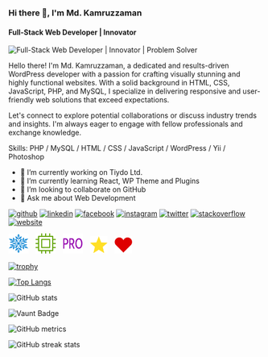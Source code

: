 ### Hi there 👋, I'm Md. Kamruzzaman
#### Full-Stack Web Developer | Innovator
![Full-Stack Web Developer | Innovator | Problem Solver](https://shorturl.at/tHDxU)

Hello there! I'm Md. Kamruzzaman, a dedicated and results-driven WordPress developer with a passion for crafting visually stunning and highly functional websites. With a solid background in HTML, CSS, JavaScript, PHP, and MySQL, I specialize in delivering responsive and user-friendly web solutions that exceed expectations.

Let's connect to explore potential collaborations or discuss industry trends and insights. I'm always eager to engage with fellow professionals and exchange knowledge.

Skills: PHP / MySQL / HTML / CSS / JavaScript / WordPress / Yii / Photoshop

- 🔭 I’m currently working on Tiydo Ltd. 
- 🌱 I’m currently learning React, WP Theme and Plugins 
- 👯 I’m looking to collaborate on GitHub 
- 💬 Ask me about Web Development 


[<img src='https://cdn.jsdelivr.net/npm/simple-icons@3.0.1/icons/github.svg' alt='github' height='40'>](https://github.com/kamruzzamancse)  [<img src='https://cdn.jsdelivr.net/npm/simple-icons@3.0.1/icons/linkedin.svg' alt='linkedin' height='40'>](https://www.linkedin.com/in/kamruzzamancse/)  [<img src='https://cdn.jsdelivr.net/npm/simple-icons@3.0.1/icons/facebook.svg' alt='facebook' height='40'>](https://www.facebook.com/kamruzzamancse)  [<img src='https://cdn.jsdelivr.net/npm/simple-icons@3.0.1/icons/instagram.svg' alt='instagram' height='40'>](https://www.instagram.com/kamruzzamancse/)  [<img src='https://cdn.jsdelivr.net/npm/simple-icons@3.0.1/icons/twitter.svg' alt='twitter' height='40'>](https://twitter.com/kamruzzamancse1)  [<img src='https://cdn.jsdelivr.net/npm/simple-icons@3.0.1/icons/stackoverflow.svg' alt='stackoverflow' height='40'>](https://stackoverflow.com/users/25106550/md-kamruzzaman)  [<img src='https://cdn.jsdelivr.net/npm/simple-icons@3.0.1/icons/icloud.svg' alt='website' height='40'>](https://kamruzzaman.great-site.net/)  

<a href='https://archiveprogram.github.com/'><img src='https://raw.githubusercontent.com/acervenky/animated-github-badges/master/assets/acbadge.gif' width='40' height='40'></a> <a href='https://docs.github.com/en/developers'><img src='https://raw.githubusercontent.com/acervenky/animated-github-badges/master/assets/devbadge.gif' width='40' height='40'></a> <a href='https://github.com/pricing'><img src='https://raw.githubusercontent.com/acervenky/animated-github-badges/master/assets/pro.gif' width='40' height='40'></a> <a href='https://stars.github.com/'><img src='https://raw.githubusercontent.com/acervenky/animated-github-badges/master/assets/starbadge.gif' width='35' height='35'></a> <a href='https://docs.github.com/en/github/supporting-the-open-source-community-with-github-sponsors'><img src='https://raw.githubusercontent.com/acervenky/animated-github-badges/master/assets/sponsorbadge.gif' width='35' height='35'></a> 

[![trophy](https://github-profile-trophy.vercel.app/?username=kamruzzamancse)](https://github.com/ryo-ma/github-profile-trophy)

[![Top Langs](https://github-readme-stats.vercel.app/api/top-langs/?username=kamruzzamancse)](https://github.com/anuraghazra/github-readme-stats)

![GitHub stats](https://github-readme-stats.vercel.app/api?username=kamruzzamancse&show_icons=true&count_private=true)  

![Vaunt Badge](https://api.vaunt.dev/v1/github/entities/kamruzzamancse/contributions?format=svg&private=true)  

![GitHub metrics](https://metrics.lecoq.io/kamruzzamancse)  

![GitHub streak stats](https://streak-stats.demolab.com/?user=kamruzzamancse) 

